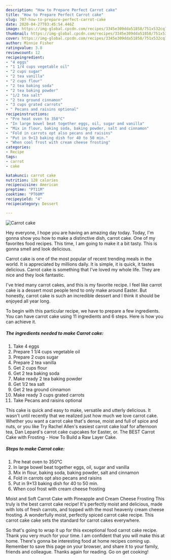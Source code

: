 ```yaml
---
description: "How to Prepare Perfect Carrot cake"
title: "How to Prepare Perfect Carrot cake"
slug: 707-how-to-prepare-perfect-carrot-cake
date: 2020-04-27T03:45:54.446Z
image: https://img-global.cpcdn.com/recipes/3345e309dda51858/751x532cq70/carrot-cake-recipe-main-photo.jpg
thumbnail: https://img-global.cpcdn.com/recipes/3345e309dda51858/751x532cq70/carrot-cake-recipe-main-photo.jpg
cover: https://img-global.cpcdn.com/recipes/3345e309dda51858/751x532cq70/carrot-cake-recipe-main-photo.jpg
author: Minnie Fisher
ratingvalue: 3.8
reviewcount: 12
recipeingredient:
- "4 eggs"
- "1 1/4 cups vegetable oil"
- "2 cups sugar"
- "2 tea vanilla"
- "2 cups flour"
- "2 tea baking soda"
- "2 tea baking powder"
- "1/2 tea salt"
- "2 tea ground cinnamon"
- "3 cups grated carrots"
- " Pecans and raisins optional"
recipeinstructions:
- "Pre heat oven to 350°C"
- "In large bowel beat together eggs, oil, sugar and vanilla"
- "Mix in flour, baking soda, baking powder, salt and cinnamon"
- "Fold in carrots opt also pecans and raisins"
- "Put in 9×13 baking dish for 40 to 50 min."
- "When cool frost with cream cheese frosting"
categories:
- Recipe
tags:
- carrot
- cake

katakunci: carrot cake 
nutrition: 128 calories
recipecuisine: American
preptime: "PT11M"
cooktime: "PT60M"
recipeyield: "4"
recipecategory: Dessert

---
```



![Carrot cake](https://img-global.cpcdn.com/recipes/3345e309dda51858/751x532cq70/carrot-cake-recipe-main-photo.jpg)

Hey everyone, I hope you are having an amazing day today. Today, I'm gonna show you how to make a distinctive dish, carrot cake. One of my favorites food recipes. This time, I am going to make it a bit tasty. This is gonna smell and look delicious.

Carrot cake is one of the most popular of recent trending meals in the world. It is appreciated by millions daily. It is simple, it is quick, it tastes delicious. Carrot cake is something that I've loved my whole life. They are nice and they look fantastic.

I&#39;ve tried many carrot cakes, and this is my favorite recipe. I feel like carrot cake is a dessert most people tend to only make around Easter. But honestly, carrot cake is such an incredible dessert and I think it should be enjoyed all year long.


To begin with this particular recipe, we have to prepare a few ingredients. You can have carrot cake using 11 ingredients and 6 steps. Here is how you can achieve it.

<!--inarticleads1-->

##### The ingredients needed to make Carrot cake:

1. Take 4 eggs
1. Prepare 1 1/4 cups vegetable oil
1. Prepare 2 cups sugar
1. Prepare 2 tea vanilla
1. Get 2 cups flour
1. Get 2 tea baking soda
1. Make ready 2 tea baking powder
1. Get 1/2 tea salt
1. Get 2 tea ground cinnamon
1. Make ready 3 cups grated carrots
1. Take  Pecans and raisins optional


This cake is quick and easy to make, versatile and utterly delicious. It wasn&#39;t until recently that we realized just how much we love carrot cake. Whether you want a carrot cake that&#39;s dense, moist and full of spice and nuts, or you like Try Rachel Allen&#39;s easiest carrot cake loaf for afternoon tea, Dan Lepard&#39;s carrot cake cupcakes for Easter, or. The BEST Carrot Cake with Frosting - How To Build a Raw Layer Cake. 

<!--inarticleads2-->

##### Steps to make Carrot cake:

1. Pre heat oven to 350°C
1. In large bowel beat together eggs, oil, sugar and vanilla
1. Mix in flour, baking soda, baking powder, salt and cinnamon
1. Fold in carrots opt also pecans and raisins
1. Put in 9×13 baking dish for 40 to 50 min.
1. When cool frost with cream cheese frosting


Moist and Soft Carrot Cake with Pineapple and Cream Cheese Frosting This truly is the best carrot cake recipe! It&#39;s perfectly moist and delicious, made with lots of fresh carrots, and topped with the most heavenly cream cheese frosting. A wonderfully moist, perfectly spiced carrot cake recipe. This carrot cake cake sets the standard for carrot cakes everywhere. 

So that's going to wrap it up for this exceptional food carrot cake recipe. Thank you very much for your time. I am confident that you will make this at home. There's gonna be interesting food at home recipes coming up. Remember to save this page on your browser, and share it to your family, friends and colleague. Thanks again for reading. Go on get cooking!
